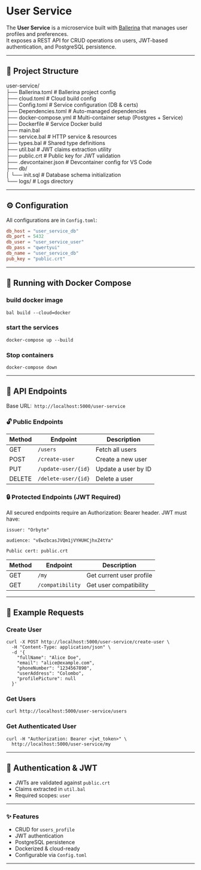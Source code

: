 # User Service

The **User Service** is a microservice built with [Ballerina](https://ballerina.io/) that manages user profiles and preferences.  
It exposes a REST API for CRUD operations on users, JWT-based authentication, and PostgreSQL persistence.  

---

## 📂 Project Structure

user-service/ <br>
├── Ballerina.toml # Ballerina project config <br>
├── cloud.toml # Cloud build config <br>
├── Config.toml # Service configuration (DB & certs) <br>
├── Dependencies.toml # Auto-managed dependencies <br>
├── docker-compose.yml # Multi-container setup (Postgres + Service) <br>
├── Dockerfile # Service Docker build <br>
├── main.bal  <br>
├── service.bal # HTTP service & resources <br>
├── types.bal # Shared type definitions <br>
├── util.bal # JWT claims extraction utility <br>
├── public.crt # Public key for JWT validation <br>
├── .devcontainer.json # Devcontainer config for VS Code <br>
├── db/ <br>
│ └── init.sql # Database schema initialization<br>
└── logs/ # Logs directory<br>

    
---

## ⚙️ Configuration

All configurations are in `Config.toml`:

```toml
db_host = "user_service_db"
db_port = 5432
db_user = "user_service_user"
db_pass = "qwertyui"
db_name = "user_service_db"
pub_key = "public.crt"
```

--- 
## 🐳 Running with Docker Compose

### build docker image 

```
bal build --cloud=docker
```

### start the services
```
docker-compose up --build
```
### Stop containers
```
docker-compose down 
```
---
## 🚀 API Endpoints

Base URL:``` http://localhost:5000/user-service```


### 🔓 Public Endpoints <br>

| Method | Endpoint | Description |
|--------|---------|-------------|
| GET    | `/users` | Fetch all users |
| POST   | `/create-user` | Create a new user |
| PUT    | `/update-user/{id}` | Update a user by ID |
| DELETE | `/delete-user/{id}` | Delete a user |


### 🔒 Protected Endpoints (JWT Required)

All secured endpoints require an Authorization: Bearer <token> header.
JWT must have:
```
issuer: "Orbyte"

audience: "vEwzbcasJVQm1jVYHUHCjhxZ4tYa"

Public cert: public.crt
```
| Method | Endpoint | Description |
|--------|---------|-------------|
| GET    | `/my` | Get current user profile |
| GET    | `/compatibility` | Get user compatibility |
---

## 📜 Example Requests

### Create User
```
curl -X POST http://localhost:5000/user-service/create-user \
  -H "Content-Type: application/json" \
  -d '{
    "fullName": "Alice Doe",
    "email": "alice@example.com",
    "phoneNumber": "1234567890",
    "userAddress": "Colombo",
    "profilePicture": null
  }'
```
### Get Users
```curl http://localhost:5000/user-service/users```

### Get Authenticated User
```
curl -H "Authorization: Bearer <jwt_token>" \
  http://localhost:5000/user-service/my
```
---

## 🔑 Authentication & JWT

- JWTs are validated against `public.crt`
- Claims extracted in `util.bal`
- Required scopes: `user`

---

### ✨ Features


- CRUD for `users_profile`
- JWT authentication
- PostgreSQL persistence
- Dockerized & cloud-ready
- Configurable via `Config.toml`


---

